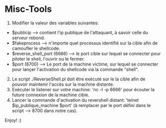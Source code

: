 # Misc-Tools

1) Modifier la valeur des variables suivantes:                                                                                    
  - $publicip --> contient l'ip publique de l'attaquant, à savoir celle du serveur rebond.
  - $fakeprocess --> n'importe quel processus identifié sur la cible afin de camoufler le shellcode.
  - $reverse_shell_port (6666) --> le port cible sur lequel se connecter pour piloter le shell, l'ouvrir ou le fermer.
  - $port (8700) --> Le port de la machine victime, sur lequel se connecter pour lançer l'activation du shellcode via la commande "shell". 

2) Le script ./ReverseShell.pl doit être exécuté sur le la cible afin de pouvoir maintenir l'accès sur la machine distante.       
3) Exécuter le listener sur votre machine: 'nc -l -p 6666' pour écouter la future connexion de la machine cible.              
4) Lancer la commande d'activation du revershell distant: 'telnet $ip_publique_machine $port' (à remplacer par le port défini dans le script --> 8700 dans notre cas).


Enjoy! :)
